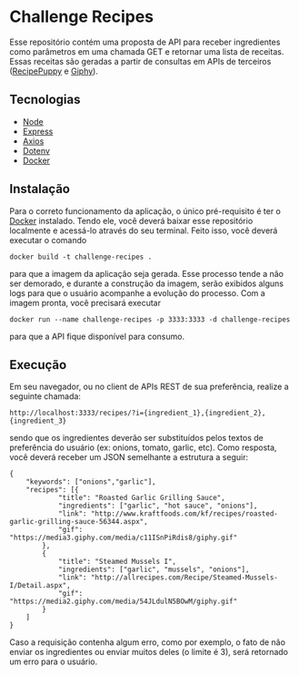 # Challenge Recipes

Esse repositório contém uma proposta de API para receber ingredientes como parâmetros em uma chamada GET e retornar uma lista de receitas. Essas receitas são geradas a partir de consultas em APIs de terceiros ([RecipePuppy](http://www.recipepuppy.com/about/api/) e [Giphy](https://developers.giphy.com/docs/)).

## Tecnologias

* [Node](https://nodejs.org/en/)
* [Express](https://expressjs.com/pt-br/)
* [Axios](https://github.com/axios/axios)
* [Dotenv](https://www.npmjs.com/package/dotenv)
* [Docker](https://www.docker.com/)

## Instalação

Para o correto funcionamento da aplicação, o único pré-requisito é ter o [Docker](https://www.docker.com/) instalado. Tendo ele, você deverá baixar esse repositório localmente e acessá-lo através do seu terminal. Feito isso, você deverá executar o comando
```
docker build -t challenge-recipes .
```
para que a imagem da aplicação seja gerada. Esse processo tende a não ser demorado, e durante a construção da imagem, serão exibidos alguns logs para que o usuário acompanhe a evolução do processo.
Com a imagem pronta, você precisará executar
```
docker run --name challenge-recipes -p 3333:3333 -d challenge-recipes
```
para que a API fique disponível para consumo.

## Execução

Em seu navegador, ou no client de APIs REST de sua preferência, realize a seguinte chamada:
```
http://localhost:3333/recipes/?i={ingredient_1},{ingredient_2},{ingredient_3}
```
sendo que os ingredientes deverão ser substituídos pelos textos de preferência do usuário (ex: onions, tomato, garlic, etc). Como resposta, você deverá receber um JSON semelhante a estrutura a seguir:
```
{
	"keywords": ["onions","garlic"],
	"recipes": [{
			"title": "Roasted Garlic Grilling Sauce",
			"ingredients": ["garlic", "hot sauce", "onions"],
			"link": "http://www.kraftfoods.com/kf/recipes/roasted-garlic-grilling-sauce-56344.aspx",
			"gif": "https://media3.giphy.com/media/c11ISnPiRdis8/giphy.gif"
		},
		{
			"title": "Steamed Mussels I",
			"ingredients": ["garlic", "mussels", "onions"],
			"link": "http://allrecipes.com/Recipe/Steamed-Mussels-I/Detail.aspx",
			"gif": "https://media2.giphy.com/media/54JLdulN5BOwM/giphy.gif"
		}
	]
}
```

Caso a requisição contenha algum erro, como por exemplo, o fato de não enviar os ingredientes ou enviar muitos deles (o limite é 3), será retornado um erro para o usuário.
